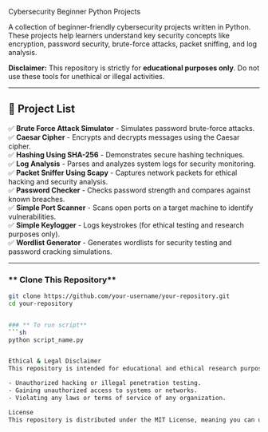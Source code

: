 Cybersecurity Beginner Python Projects  

A collection of beginner-friendly cybersecurity projects written in Python. These projects help learners understand key security concepts like encryption, password security, brute-force attacks, packet sniffing, and log analysis.

**Disclaimer:** This repository is strictly for **educational purposes only**. Do not use these tools for unethical or illegal activities.  

---

## 📂 **Project List**  
✅ **Brute Force Attack Simulator** - Simulates password brute-force attacks.  
✅ **Caesar Cipher** - Encrypts and decrypts messages using the Caesar cipher.  
✅ **Hashing Using SHA-256** - Demonstrates secure hashing techniques.  
✅ **Log Analysis** - Parses and analyzes system logs for security monitoring.  
✅ **Packet Sniffer Using Scapy** - Captures network packets for ethical hacking and security analysis.  
✅ **Password Checker** - Checks password strength and compares against known breaches.  
✅ **Simple Port Scanner** - Scans open ports on a target machine to identify vulnerabilities.  
✅ **Simple Keylogger** - Logs keystrokes (for ethical testing and research purposes only).  
✅ **Wordlist Generator** - Generates wordlists for security testing and password cracking simulations.  

---


### ** Clone This Repository**
```sh
git clone https://github.com/your-username/your-repository.git
cd your-repository


### ** To run script**
```sh
python script_name.py


Ethical & Legal Disclaimer
This repository is intended for educational and ethical research purposes only. The projects in this repository should never be used for:

- Unauthorized hacking or illegal penetration testing.
- Gaining unauthorized access to systems or networks.
- Violating any laws or terms of service of any organization.

License
This repository is distributed under the MIT License, meaning you can use, modify, and distribute the code for ethical purposes only.
